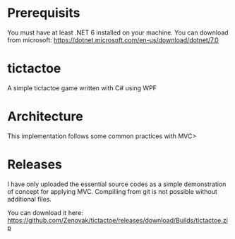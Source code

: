 # Prerequisits
You must have at least .NET 6 installed on your machine. You can download from microsoft:
https://dotnet.microsoft.com/en-us/download/dotnet/7.0


# tictactoe
A simple tictactoe game written with C# using WPF

# Architecture
This implementation follows some common practices with MVC>

# Releases
I have only uploaded the essential source codes as a simple demonstration of concept for applying MVC. 
Compilling from git is not possible without additional files.

You can download it here:
https://github.com/Zenovak/tictactoe/releases/download/Builds/tictactoe.zip
